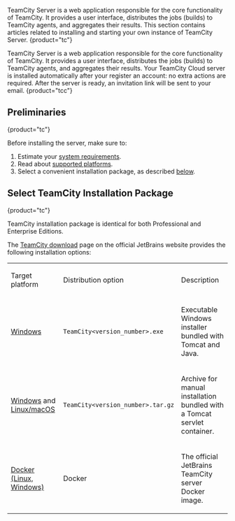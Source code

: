 [//]: # (title: Install and Start TeamCity Server)
[//]: # (auxiliary-id: Install and Start TeamCity Server;Installation;Installing and Configuring the TeamCity Server)

TeamCity Server is a web application responsible for the core functionality of TeamCity. It provides a user interface, distributes the jobs (builds) to TeamCity agents, and aggregates their results. This section contains articles related to installing and starting your own instance of TeamCity Server.
{product="tc"}

TeamCity Server is a web application responsible for the core functionality of TeamCity. It provides a user interface, distributes the jobs (builds) to TeamCity agents, and aggregates their results. Your TeamCity Cloud server is installed automatically after your register an account: no extra actions are required. After the server is ready, an invitation link will be sent to your email.
{product="tcc"}

## Preliminaries
{product="tc"}

Before installing the server, make sure to:
1. Estimate your [system requirements](system-requirements.md).
2. Read about [supported platforms](supported-platforms-and-environments.md).
3. Select a convenient installation package, as described [below](#Select+TeamCity+Installation+Package).

## Select TeamCity Installation Package
{product="tc"}

TeamCity installation package is identical for both Professional and Enterprise Editions.

The [TeamCity download](http://www.jetbrains.com/teamcity/download/) page on the official JetBrains website provides the following installation options:

<table><tr>

<td>

Target platform

</td>

<td>

Distribution option

</td>

<td>

Description

</td></tr><tr>

<td>

[Windows](install-teamcity-server-on-windows.md)

</td>

<td>

`TeamCity<version_number>.exe`

</td>

<td>

Executable Windows installer bundled with Tomcat and Java.

</td></tr><tr>

<td>

[Windows](install-teamcity-server-on-windows.md) and [Linux/macOS](install-teamcity-server-on-linux-or-macos.md)

</td>

<td>

`TeamCity<version_number>.tar.gz`

</td>

<td>

Archive for manual installation bundled with a Tomcat servlet container.

</td></tr><tr>

<td>

[Docker (Linux, Windows)](https://hub.docker.com/r/jetbrains/teamcity-server/)

</td>

<td>

Docker

</td>

<td>

The official JetBrains TeamCity server Docker image.

</td></tr>

</table>